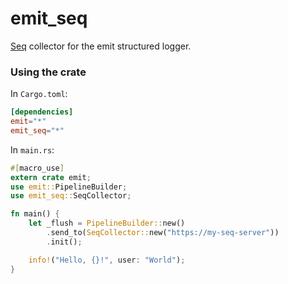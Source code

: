 # emit_seq

[Seq](https://getseq.net) collector for the emit structured logger.

### Using the crate

In `Cargo.toml`:

```toml
[dependencies]
emit="*"
emit_seq="*"
```

In `main.rs`:

```rust
#[macro_use]
extern crate emit;
use emit::PipelineBuilder;
use emit_seq::SeqCollector;

fn main() {
    let _flush = PipelineBuilder::new()
        .send_to(SeqCollector::new("https://my-seq-server"))
        .init();

    info!("Hello, {}!", user: "World");
}
```
